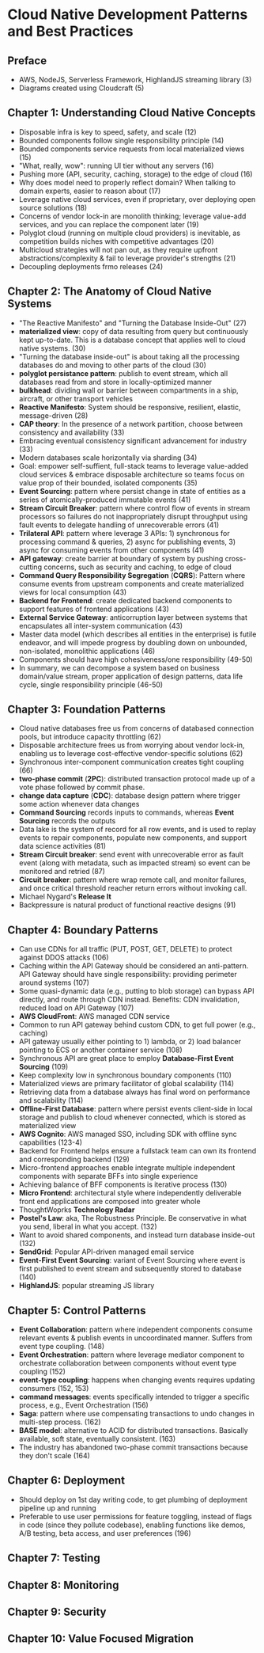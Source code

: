 # Cloud Native Development Patterns and Best Practices

## Preface

* AWS, NodeJS, Serverless Framework, HighlandJS streaming library (3)
* Diagrams created using Cloudcraft (5)

## Chapter 1: Understanding Cloud Native Concepts

* Disposable infra is key to speed, safety, and scale (12)
* Bounded components follow single responsibility principle (14)
* Bounded components service requests from local materialized views (15)
* "What, really, wow": running UI tier without any servers (16)
* Pushing more (API, security, caching, storage) to the edge of cloud (16)
* Why does model need to properly reflect domain? When talking to domain experts, easier to reason about (17)
* Leverage native cloud services, even if proprietary, over deploying open source solutions (18)
* Concerns of vendor lock-in are monolith thinking; leverage value-add services, and you can replace the component later (19)
* Polyglot cloud (running on multiple cloud providers) is inevitable, as competition builds niches with competitive advantages (20)
* Multicloud strategies will not pan out, as they require upfront abstractions/complexity & fail to leverage provider's strengths (21)
* Decoupling deployments frmo releases (24)

## Chapter 2: The Anatomy of Cloud Native Systems

* "The Reactive Manifesto" and "Turning the Database Inside-Out" (27)
* **materialized view**: copy of data resulting from query but continuously kept up-to-date. This is a database concept that applies well to cloud native systems. (30)
* "Turning the database inside-out" is about taking all the processing databases do and moving to other parts of the cloud (30)
* **polyglot persistance pattern**: publish to event stream, which all databases read from and store in locally-optimized manner
* **bulkhead**: dividing wall or barrier between compartments in a ship, aircraft, or other transport vehicles
* **Reactive Manifesto**: System should be responsive, resilient, elastic, message-driven (28)
* **CAP theory**: In the presence of a network partition, choose between consistency and availability (33)
* Embracing eventual consistency significant advancement for industry (33)
* Modern databases scale horizontally via sharding (34)
* Goal: empower self-suffient, full-stack teams to leverage value-added cloud services & embrace disposable architecture so teams focus on value prop of their bounded, isolated components (35)
* **Event Sourcing**: pattern where persist change in state of entities as a series of atomically-produced immutable events (41)
* **Stream Circuit Breaker**: pattern where control flow of events in stream processors so failures do not inappropriately disrupt throughput using fault events to delegate handling of unrecoverable errors (41)
* **Trilateral API**: pattern where leverage 3 APIs: 1) synchronous for processing command & queries, 2) async for publishing events, 3) async for consuming events from other components (41)
* **API gateway**: create barrier at boundary of system by pushing cross-cutting concerns, such as security and caching, to edge of cloud
* **Command Query Responsibility Segregation** (**CQRS**): Pattern where consume events from upstream components and create materialized views for local consumption (43)
* **Backend for Frontend**: create dedicated backend components to support features of frontend applications (43)
* **External Service Gateway**: anticorruption layer between systems that encapsulates all inter-system communication (43)
* Master data model (which describes all entities in the enterprise) is futile endeavor, and will impede progress by doubling down on unbounded, non-isolated, monolithic applications (46)
* Components should have high cohesiveness/one responsibility (49-50)
* In summary, we can decompose a system based on business domain/value stream, proper application of design patterns, data life cycle, single responsibility principle (46-50)

## Chapter 3: Foundation Patterns

* Cloud native databases free us from concerns of databased connection pools, but introduce capacity throttling (62)
* Disposable architecture frees us from worrying about vendor lock-in, enabling us to leverage cost-effective vendor-specific solutions (62)
* Synchronous inter-component communication creates tight coupling (66)
* **two-phase commit** (**2PC**): distributed transaction protocol made up of a vote phase followed by commit phase.
* **change data capture** (**CDC**): database design pattern where trigger some action whenever data changes
* **Command Sourcing** records inputs to commands, whereas **Event Sourcing** records the outputs
* Data lake is the system of record for all row events, and is used to replay events to repair components, populate new components, and support data science activities (81)
* **Stream Circuit breaker**: send event with unrecoverable error as fault event (along with metadata, such as impacted stream) so event can be monitored and retried (87)
* **Circuit breaker**: pattern where wrap remote call, and monitor failures, and once critical threshold reacher return errors without invoking call.
* Michael Nygard's **Release It**
* Backpressure is natural product of functional reactive designs (91)

## Chapter 4: Boundary Patterns

* Can use CDNs for all traffic (PUT, POST, GET, DELETE) to protect against DDOS attacks (106)
* Caching within the API Gateway should be considered an anti-pattern. API Gateway should have single responsibility: providing perimeter around systems (107)
* Some quasi-dynamic data (e.g., putting to blob storage) can bypass API directly, and route through CDN instead. Benefits: CDN invalidation, reduced load on API Gateway (107)
* **AWS CloudFront**: AWS managed CDN service
* Common to run API gateway behind custom CDN, to get full power (e.g., caching)
* API gateway usually either pointing to 1) lambda, or 2) load balancer pointing to ECS or another container service (108)
* Synchronous API are great place to employ **Database-First Event Sourcing** (109)
* Keep complexity low in synchronous boundary components (110)
* Materialized views are primary facilitator of global scalability (114)
* Retrieving data from a database always has final word on performance and scalability (114)
* **Offline-First Database**: pattern where persist events client-side in local storage and publish to cloud whenever connected, which is stored as materialized view
* **AWS Cognito**: AWS managed SSO, including SDK with offline sync capabilities (123-4)
* Backend for Frontend helps ensure a fullstack team can own its frontend and corresponding backend (129)
* Micro-frontend approaches enable integrate multiple independent components with separate BFFs into single experience
* Achieving balance of BFF components is iterative process (130)
* **Micro Frontend**: architectural style where independently deliverable front end applications are composed into greater whole
* ThoughtWoprks **Technology Radar**
* **Postel's Law**: aka, The Robustness Principle. Be conservative in what you send, liberal in what you accept. (132)
* Want to avoid shared components, and instead turn database inside-out (132)
* **SendGrid**: Popular API-driven managed email service
* **Event-First Event Sourcing**: variant of Event Sourcing where event is first published to event stream and subsequently stored to database (140)
* **HighlandJS**: popular streaming JS library

## Chapter 5: Control Patterns

* **Event Collaboration**: pattern where independent components consume relevant events & publish events in uncoordinated manner. Suffers from event type coupling. (148)
* **Event Orchestration**: pattern where leverage mediator component to orchestrate collaboration between components without event type coupling (152)
* **event-type coupling**: happens when changing events requires updating consumers (152, 153)
* **command messages**: events specifically intended to trigger a specific process, e.g., Event Orchestration (156)
* **Saga**: pattern where use compensating transactions to undo changes in multi-step process. (162)
* **BASE model**: alternative to ACID for distributed transactions. Basically available, soft state, eventually consistent. (163)
* The industry has abandoned two-phase commit transactions because they don't scale (164)

## Chapter 6: Deployment

* Should deploy on 1st day writing code, to get plumbing of deployment pipeline up and running
* Preferable to use user permissions for feature toggling, instead of flags in code (since they pollute codebase), enabling functions like demos, A/B testing, beta access, and user preferences (196)

## Chapter 7: Testing

## Chapter 8: Monitoring

## Chapter 9: Security

## Chapter 10: Value Focused Migration
